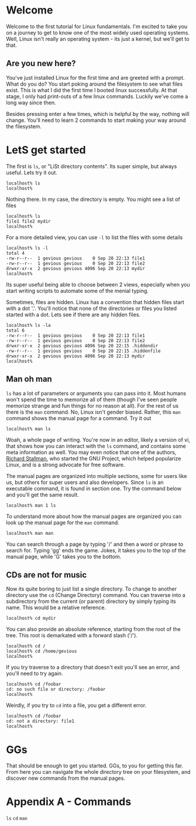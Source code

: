 # Welcome
Welcome to the first tutorial for Linux fundamentals. I'm excited to take you on a journey to get to know one of the most widely used operating systems. Well, Linux isn't really an operating system - its just a kernel, but we'll get to that.

## Are you new here?
You've just installed Linux for the first time and are greeted with a prompt. What do you do? You start poking around the filesystem to see what files exist. This is what I did the first time I booted linux successfully. At that stage, I only had print-outs of a few linux commands. Luckily we've come a long way since then.

Besides pressing enter a few times, which is helpful by the way, nothing will change. You'll need to learn 2 commands to start making your way around the filesystem.

# LetS get started
The first is `ls`, or "LiSt directory contents". Its super simple, but always useful. Lets try it out.

```
localhost% ls
localhost%
```

Nothing there. In my case, the directory is empty. You might see a list of files

```
localhost% ls
file1 file2 mydir
localhost%
```

For a more detailed view, you can use `-l` to list the files with some details

```
localhost% ls -l
total 4
-rw-r--r--  1 gevious gevious    0 Sep 20 22:13 file1
-rw-r--r--  1 gevious gevious    0 Sep 20 22:13 file2
drwxr-xr-x  2 gevious gevious 4096 Sep 20 22:13 mydir
localhost%
```

Its super useful being able to choose between 2 views, especially when you start writing scripts to automate some of the menial typing.

Sometimes, files are hidden. Linux has a convention that hidden files start with a dot '.'. You'll notice that none of the directories or files you listed started with a dot. Lets see if there are any hidden files.

```
localhost% ls -la
total 6
-rw-r--r--  1 gevious gevious    0 Sep 20 22:13 file1
-rw-r--r--  1 gevious gevious    0 Sep 20 22:13 file2
drwxr-xr-x  2 gevious gevious 4096 Sep 20 22:15 .hiddendir
-rw-r--r--  1 gevious gevious    0 Sep 20 22:15 .hiddenfile
drwxr-xr-x  2 gevious gevious 4096 Sep 20 22:13 mydir
localhost%
```

## Man oh man
`ls` has a lot of parameters or arguments you can pass into it. Most humans won't spend the time to memorize all of them (though I've seen people memorize strange and fun things for no reason at all). For the rest of us there is the `man` command. No, Linux isn't gender biased. Rather, this `man` command shows the manual page for a command. Try it out

```
localhost% man ls
```

Woah, a whole page of writing. You're now in an editor, likely a version of vi, that shows how you can interact with the `ls` command, and contains some meta information as well. You may even notice that one of the authors, [Richard Stallman](https://en.wikipedia.org/wiki/Richard_Stallman), who started the GNU Project, which helped popularize Linux, and is a strong advocate for free software.

The manual pages are organized into multiple sections, some for users like us, but others for super users and also developers. Since `ls` is an executable command, it is found in section one. Try the command below and you'll get the same result.

```
localhost% man 1 ls
```

To understand more about how the manual pages are organized you can look up the manual page for the `man` command.

```
localhost% man man
```

You can search through a page by typing '/' and then a word or phrase to search for. Typing 'gg' ends the game. Jokes, it takes you to the top of the manual page, while 'G' takes you to the bottom.

## CDs are not for music
Now its quite boring to just list a single directory. To change to another directory use the `cd` (Change Directory) command. You can traverse into a subdirectory from the current (or parent) directory by simply typing its name. This would be a relative reference.

```
localhost% cd mydir
```

You can also provide an absolute reference, starting from the root of the tree. This root is demarkated with a forward slash ('/').


```
localhost% cd /
localhost% cd /home/gevious
localhost% 
```

If you try traverse to a directory that doesn't exit you'll see an error, and you'll need to try again.


```
localhost% cd /foobar
cd: no such file or directory: /foobar
localhost% 
```

Weirdly, if you try to `cd` into a file, you get a different error.

```
localhost% cd /foobar
cd: not a directory: file1
localhost% 
```

# GGs
That should be enough to get you started. GGs, to you for getting this far. From here you can navigate the whole directory tree on your filesystem, and discover new commands from the manual pages.


# Appendix A - Commands 
`ls`
`cd`
`man`

